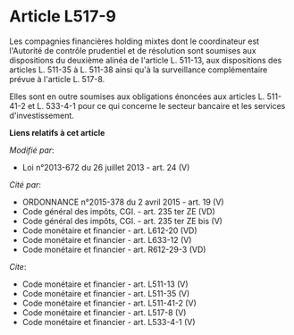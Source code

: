# Article L517-9

Les compagnies financières holding mixtes dont le coordinateur est l'Autorité de contrôle prudentiel et de résolution sont
soumises aux dispositions du deuxième alinéa de l'article L. 511-13, aux dispositions des articles L. 511-35 à L. 511-38
ainsi qu'à la surveillance complémentaire prévue à l'article L. 517-8. 

Elles sont en outre soumises aux obligations énoncées aux articles L. 511-41-2 et L. 533-4-1 pour ce qui concerne le secteur
bancaire et les services d'investissement.

**Liens relatifs à cet article**

_Modifié par_:

  - Loi n°2013-672 du 26 juillet 2013 - art. 24 (V)

_Cité par_:

  - ORDONNANCE n°2015-378 du 2 avril 2015 - art. 19 (V)
  - Code général des impôts, CGI. - art. 235 ter ZE (VD)
  - Code général des impôts, CGI. - art. 235 ter ZE bis (V)
  - Code monétaire et financier - art. L612-20 (VD)
  - Code monétaire et financier - art. L633-12 (V)
  - Code monétaire et financier - art. R612-29-3 (VD)

_Cite_:

  - Code monétaire et financier - art. L511-13 (V)
  - Code monétaire et financier - art. L511-35 (V)
  - Code monétaire et financier - art. L511-41-2 (V)
  - Code monétaire et financier - art. L517-8 (V)
  - Code monétaire et financier - art. L533-4-1 (V)
